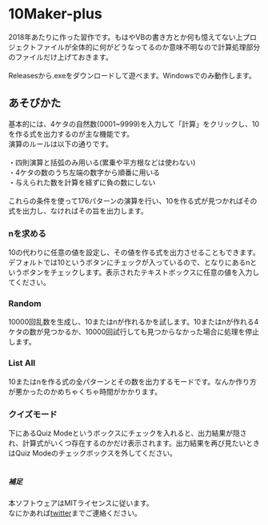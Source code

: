 # 10Maker-plus
2018年あたりに作った習作です。もはやVBの書き方とか何も憶えてない上プロジェクトファイルが全体的に何がどうなってるのか意味不明なので計算処理部分のファイルだけ上げておきます。<br>
<br>
Releasesから.exeをダウンロードして遊べます。Windowsでのみ動作します。

## あそびかた
基本的には、4ケタの自然数(0001~9999)を入力して「計算」をクリックし、10を作る式を出力するのが主な機能です。<br>
演算のルールは以下の通りです。<br><br>
・四則演算と括弧のみ用いる(累乗や平方根などは使わない)<br>
・4ケタの数のうち左端の数字から順番に用いる<br>
・与えられた数を計算を経ずに負の数にしない<br><br>
これらの条件を使って176パターンの演算を行い、10を作る式が見つかればその式を出力し、なければその旨を出力します。

### nを求める
10の代わりに任意の値を設定し、その値を作る式を出力させることもできます。<br>
デフォルトでは10というボタンにチェックが入っているので、となりにあるnというボタンをチェックします。表示されたテキストボックスに任意の値を入力してください。

### Random
10000回乱数を生成し、10またはnが作れるかを試します。10またはnが作れる4ケタの数が見つかるか、10000回試行しても見つからなかった場合に処理を停止します。

### List All
10またはnを作る式の全パターンとその数を出力するモードです。なんか作り方が悪かったのかめちゃくちゃ時間がかかります。

### クイズモード
下にあるQuiz Modeというボックスにチェックを入れると、出力結果が隠され、計算式がいくつ存在するのかだけ表示されます。出力結果を再び見たいときはQuiz Modeのチェックボックスを外してください。
<br>
<br>
##### 補足
本ソフトウェアはMITライセンスに従います。<br>
なにかあれば[twitter](https://twitter.com/lullincolor)までご連絡ください。
